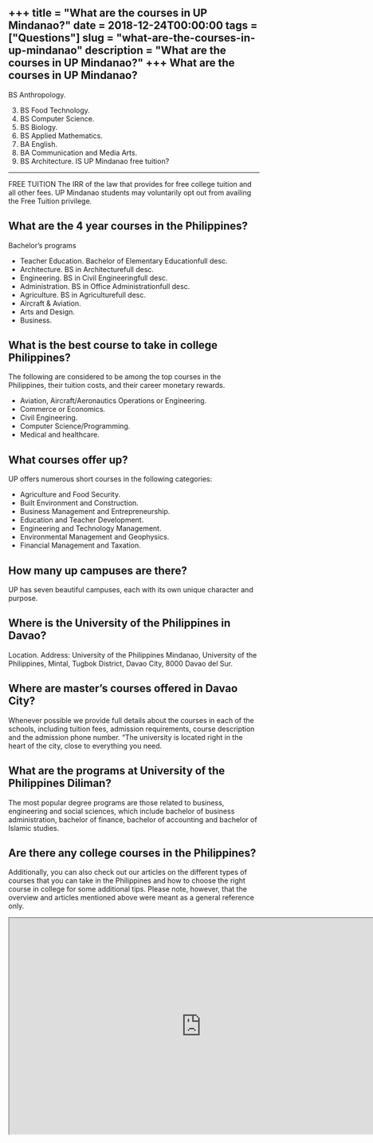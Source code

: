 +++
title = "What are the courses in UP Mindanao?"
date = 2018-12-24T00:00:00
tags = ["Questions"]
slug = "what-are-the-courses-in-up-mindanao"
description = "What are the courses in UP Mindanao?"
+++
What are the courses in UP Mindanao?
------------------------------------

BS Anthropology.

3. BS Food Technology.
4. BS Computer Science.
5. BS Biology.
6. BS Applied Mathematics.
7. BA English.
8. BA Communication and Media Arts.
9. BS Architecture.
IS UP Mindanao free tuition?
----------------------------

FREE TUITION The IRR of the law that provides for free college tuition and all other fees. UP Mindanao students may voluntarily opt out from availing the Free Tuition privilege.

What are the 4 year courses in the Philippines?
-----------------------------------------------

Bachelor’s programs

- Teacher Education. Bachelor of Elementary Educationfull desc.
- Architecture. BS in Architecturefull desc.
- Engineering. BS in Civil Engineeringfull desc.
- Administration. BS in Office Administrationfull desc.
- Agriculture. BS in Agriculturefull desc.
- Aircraft &amp; Aviation.
- Arts and Design.
- Business.

What is the best course to take in college Philippines?
-------------------------------------------------------

The following are considered to be among the top courses in the Philippines, their tuition costs, and their career monetary rewards.

- Aviation, Aircraft/Aeronautics Operations or Engineering.
- Commerce or Economics.
- Civil Engineering.
- Computer Science/Programming.
- Medical and healthcare.

What courses offer up?
----------------------

UP offers numerous short courses in the following categories:

- Agriculture and Food Security.
- Built Environment and Construction.
- Business Management and Entrepreneurship.
- Education and Teacher Development.
- Engineering and Technology Management.
- Environmental Management and Geophysics.
- Financial Management and Taxation.

How many up campuses are there?
-------------------------------

UP has seven beautiful campuses, each with its own unique character and purpose.

Where is the University of the Philippines in Davao?
----------------------------------------------------

Location. Address: University of the Philippines Mindanao, University of the Philippines, Mintal, Tugbok District, Davao City, 8000 Davao del Sur.

Where are master’s courses offered in Davao City?
-------------------------------------------------

Whenever possible we provide full details about the courses in each of the schools, including tuition fees, admission requirements, course description and the admission phone number. “The university is located right in the heart of the city, close to everything you need.

What are the programs at University of the Philippines Diliman?
---------------------------------------------------------------

The most popular degree programs are those related to business, engineering and social sciences, which include bachelor of business administration, bachelor of finance, bachelor of accounting and bachelor of Islamic studies.

Are there any college courses in the Philippines?
-------------------------------------------------

Additionally, you can also check out our articles on the different types of courses that you can take in the Philippines and how to choose the right course in college for some additional tips. Please note, however, that the overview and articles mentioned above were meant as a general reference only.

<iframe allow="accelerometer; autoplay; clipboard-write; encrypted-media; gyroscope; picture-in-picture" allowfullscreen="" class="__youtube_prefs__  epyt-is-override  no-lazyload" data-no-lazy="1" data-origheight="433" data-origwidth="770" data-skipgform_ajax_framebjll="" height="433" id="_ytid_44669" loading="lazy" src="https://www.youtube.com/embed/ZeL3JsA-eXI?enablejsapi=1&autoplay=0&cc_load_policy=0&cc_lang_pref=&iv_load_policy=1&loop=0&modestbranding=0&rel=1&fs=1&playsinline=0&autohide=2&theme=dark&color=red&controls=1&" title="YouTube player" width="770"></iframe>